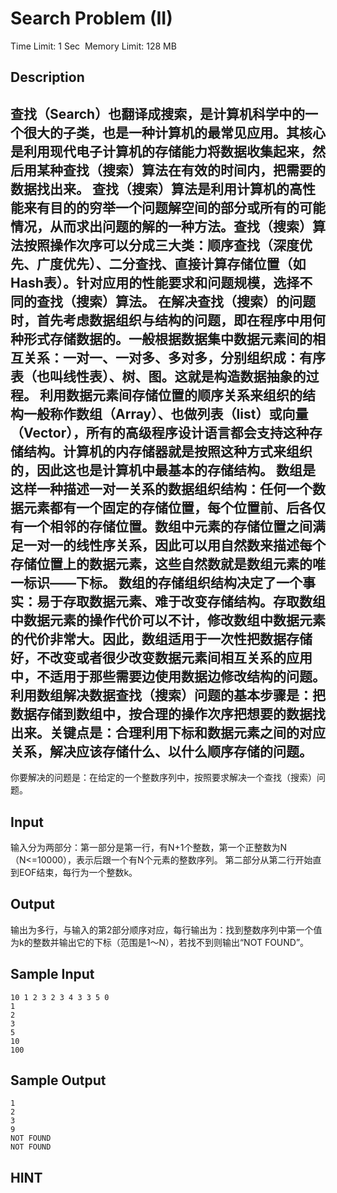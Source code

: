 # Search Problem (II)
Time Limit: 1 Sec  Memory Limit: 128 MB


## Description
查找（Search）也翻译成搜索，是计算机科学中的一个很大的子类，也是一种计算机的最常见应用。其核心是利用现代电子计算机的存储能力将数据收集起来，然后用某种查找（搜索）算法在有效的时间内，把需要的数据找出来。
查找（搜索）算法是利用计算机的高性能来有目的的穷举一个问题解空间的部分或所有的可能情况，从而求出问题的解的一种方法。查找（搜索）算法按照操作次序可以分成三大类：顺序查找（深度优先、广度优先）、二分查找、直接计算存储位置（如Hash表）。针对应用的性能要求和问题规模，选择不同的查找（搜索）算法。
在解决查找（搜索）的问题时，首先考虑数据组织与结构的问题，即在程序中用何种形式存储数据的。一般根据数据集中数据元素间的相互关系：一对一、一对多、多对多，分别组织成：有序表（也叫线性表）、树、图。这就是构造数据抽象的过程。
利用数据元素间存储位置的顺序关系来组织的结构一般称作数组（Array）、也做列表（list）或向量（Vector），所有的高级程序设计语言都会支持这种存储结构。计算机的内存储器就是按照这种方式来组织的，因此这也是计算机中最基本的存储结构。
数组是这样一种描述一对一关系的数据组织结构：任何一个数据元素都有一个固定的存储位置，每个位置前、后各仅有一个相邻的存储位置。数组中元素的存储位置之间满足一对一的线性序关系，因此可以用自然数来描述每个存储位置上的数据元素，这些自然数就是数组元素的唯一标识——下标。
数组的存储组织结构决定了一个事实：易于存取数据元素、难于改变存储结构。存取数组中数据元素的操作代价可以不计，修改数组中数据元素的代价非常大。因此，数组适用于一次性把数据存储好，不改变或者很少改变数据元素间相互关系的应用中，不适用于那些需要边使用数据边修改结构的问题。
利用数组解决数据查找（搜索）问题的基本步骤是：把数据存储到数组中，按合理的操作次序把想要的数据找出来。关键点是：合理利用下标和数据元素之间的对应关系，解决应该存储什么、以什么顺序存储的问题。
----------------------------------------------------------------------------------------------------------------
你要解决的问题是：在给定的一个整数序列中，按照要求解决一个查找（搜索）问题。


## Input
输入分为两部分：第一部分是第一行，有N+1个整数，第一个正整数为N（N<=10000），表示后跟一个有N个元素的整数序列。
第二部分从第二行开始直到EOF结束，每行为一个整数k。


## Output
输出为多行，与输入的第2部分顺序对应，每行输出为：找到整数序列中第一个值为k的整数并输出它的下标（范围是1～N），若找不到则输出“NOT FOUND”。


## Sample Input
```
10 1 2 3 2 3 4 3 3 5 0
1
2
3
5
10
100

```
## Sample Output
```
1
2
3
9
NOT FOUND
NOT FOUND

```

## HINT
